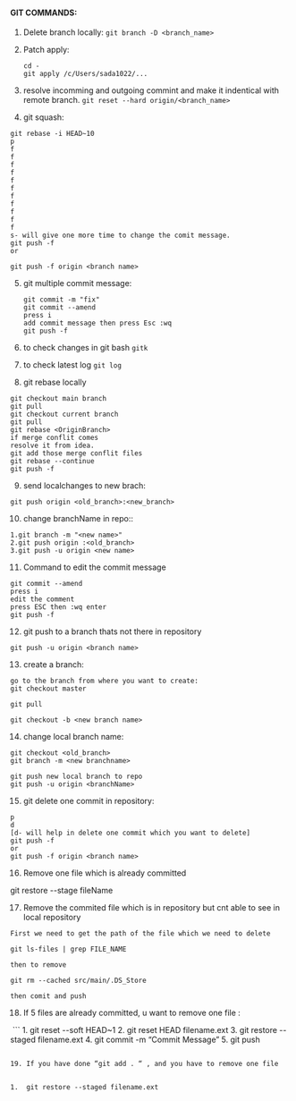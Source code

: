 #### GIT COMMANDS:

1. Delete branch locally:
   ```git branch -D <branch_name>```

2. Patch apply:
   ```cd /c
   cd -
   git apply /c/Users/sada1022/...
   ```
3. resolve incomming and outgoing commint and make it indentical with remote branch.
   ```git reset --hard origin/<branch_name>```

4. git squash:

```
git rebase -i HEAD~10
p
f
f
f
f
f
f
f
f
f
f
f
s- will give one more time to change the comit message.
git push -f
or

git push -f origin <branch name> 
```

5. git multiple commit message:
   ```
   git commit -m "fix"
   git commit --amend
   press i
   add commit message then press Esc :wq
   git push -f
   ```


6. to check changes in git bash
```gitk```

7. to check latest log
```git log```

8. git rebase locally
```
git checkout main branch
git pull
git checkout current branch
git pull
git rebase <OriginBranch>
if merge conflit comes
resolve it from idea.
git add those merge conflit files
git rebase --continue
git push -f
```

9. send localchanges to new brach:
```
git push origin <old_branch>:<new_branch>
```

10. change branchName in repo::
```
1.git branch -m "<new name>"
2.git push origin :<old_branch>
3.git push -u origin <new name>
```

11. Command to edit the commit message
```
git commit --amend
press i
edit the comment
press ESC then :wq enter
git push -f
```

12. git push to a branch thats not there in repository
```
git push -u origin <branch name>
```
13. create a branch:
```
go to the branch from where you want to create:
git checkout master

git pull

git checkout -b <new branch name>
```

14. change local branch name:
```
git checkout <old_branch>
git branch -m <new branchname>

git push new local branch to repo
git push -u origin <branchName>
```
15. git delete one commit in repository:

```git rebase -i HEAD~2
p
d
[d- will help in delete one commit which you want to delete]
git push -f
or
git push -f origin <branch name> 

```
16. Remove one file which is already committed 

git restore --stage fileName 

17. Remove the commited file which is in repository but cnt able to see in local repository
 ```
First we need to get the path of the file which we need to delete

git ls-files | grep FILE_NAME 

then to remove 

git rm --cached src/main/.DS_Store

then comit and push

```

18. If 5 files are already committed, u want to remove one file :

 ```
	1.	git reset --soft HEAD~1
	2.	git reset HEAD filename.ext
	3.	git restore --staged filename.ext
	4.	git commit -m “Commit Message”
	5.	git push

```
 
19. If you have done “git add . “ , and you have to remove one file 
 
```
	1.	git restore --staged filename.ext


